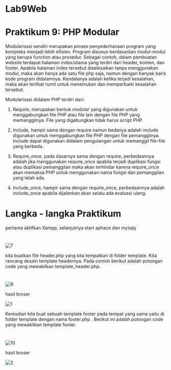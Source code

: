 # Lab9Web
# Praktikum 9: PHP Modular

Modularisasi sendiri merupakan proses penyederhanaan program yang kompleks menjadi lebih efisien. Program disusun berdasarkan modul-modul yang berupa function atau prosedur. Sebagai contoh, dalam pembuatan website terdapat halaman index/utama yang terdiri dari header, konten, dan footer. Apabila halaman index tersebut diselesaikan tanpa menggunakan modul, maka akan hanya ada satu file php saja, namun dengan banyak baris kode program didalamnya. Kendalanya adalah ketika terjadi kesalahan, maka akan terlihat rumit untuk menemukan dan memperbaiki kesalahan tersebut.

Modularisasi didalam PHP terdiri dari:

1. Require, merupakan bentuk modular yang digunakan untuk menggabungkan file PHP atau file lain dengan file PHP yang memanggilnya. File yang digabungkan tidak harus script PHP.
   
2. Include, hampir sama dengan require namun bedanya adalah include digunakan untuk menggabungkan file PHP dengan file pemanggilnya. Include dapat digunakan didalam pengulangan untuk memanggil file-file yang berbeda.
    
3. Require_once, pada dasarnya sama dengan require, perbedaannya adalah jika menggunakan require_once apabila terjadi duplikasi fungsi atau duplikasi pemanggilan maka akan terhindar karena require_once akan memaksa PHP untuk menggunakan nama fungsi dan pemanggilan yang telah ada.
    
4. Include_once, hampir sama dengan require_once, perbedaannya adalah include_once apabila dijalankan akan selalu ada evaluasi ulang.
    

# Langka - langka Praktikum
pertama aktifkan Xampp, selanjutnya start aphace dan mysqly
#
![7](https://user-images.githubusercontent.com/56498195/121340825-39d5ae00-c94a-11eb-9ee1-a5d83528343f.PNG)


kita buatkan file header.php yang kita tempatkan di folder template. Kita rancang desain template headernya. Pada contoh berikut adalah potongan code yang mewakilkan template_header.php.
#
![9](https://user-images.githubusercontent.com/56498195/121340014-4b6a8600-c949-11eb-945a-4824abdb68bb.PNG)

hasil broser

![1](https://user-images.githubusercontent.com/56498195/121340321-b025e080-c949-11eb-95b1-9a30692c9886.PNG)




Kemudian kita buat sebuah template footer pada tempat yang sama yaitu di folder template dengan nama footer.php . Berikut ini adalah potongan code yang mewakilkan template footer.
#
![10](https://user-images.githubusercontent.com/56498195/121340103-66d59100-c949-11eb-9ee7-e09bb2fa1443.PNG)

hasil broser

![2](https://user-images.githubusercontent.com/56498195/121340332-b2883a80-c949-11eb-8fc6-08c22496e29c.PNG)

